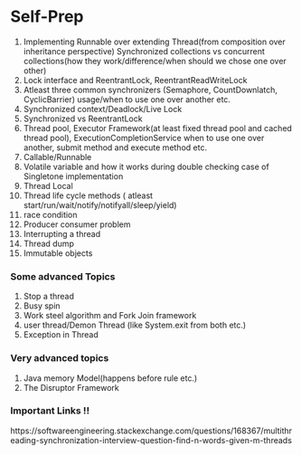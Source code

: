 # Self-Prep


1. Implementing Runnable over extending Thread(from composition over inheritance perspective)
Synchronized collections vs concurrent collections(how they work/difference/when should we chose one over other)
2. Lock interface and ReentrantLock, ReentrantReadWriteLock
3. Atleast three common synchronizers (Semaphore, CountDownlatch, CyclicBarrier) usage/when to use one over another etc.
4. Synchronized context/Deadlock/Live Lock
5. Synchronized vs ReentrantLock
6. Thread pool, Executor Framework(at least fixed thread pool and cached thread pool), ExecutionCompletionService when to use one over another, submit method and execute method etc.
7. Callable/Runnable
8. Volatile variable and how it works during double checking case of Singletone implementation
9. Thread Local
10. Thread life cycle methods ( atleast start/run/wait/notify/notifyall/sleep/yield)
11. race condition
12. Producer consumer problem
13. Interrupting a thread
14. Thread dump
15. Immutable objects

<h3>Some advanced Topics</h3>

1. Stop a thread
2. Busy spin
3. Work steel algorithm and Fork Join framework
4. user thread/Demon Thread (like System.exit from both etc.)
5. Exception in Thread

<h3>Very advanced topics</h3>

1. Java memory Model(happens before rule etc.)
2. The Disruptor Framework


<h3>Important Links !!</h3>
https://softwareengineering.stackexchange.com/questions/168367/multithreading-synchronization-interview-question-find-n-words-given-m-threads
